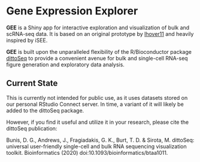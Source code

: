 # Gene Expression Explorer
**GEE** is a Shiny app for interactive exploration and visualization of bulk and scRNA-seq data. It is based on an original prototype by [lhover11](https://github.com/lhover11) and heavily inspired by iSEE.

**GEE** is built upon the unparalleled flexibility of the R/Bioconductor package [dittoSeq](http://bioconductor.org/packages/release/bioc/html/dittoSeq.html) to 
provide a convenient avenue for bulk and single-cell RNA-seq figure generation and exploratory data analysis. 

## Current State

This is currently not intended for public use, as it uses datasets stored on our personal RStudio Connect server. In time, a variant of it will likely be added to the dittoSeq package.

However, if you find it useful and utilize it in your research, please cite the dittoSeq publication:

Bunis, D. G., Andrews, J., Fragiadakis, G. K., Burt, T. D. & Sirota, M. dittoSeq: universal user-friendly single-cell and bulk RNA sequencing visualization toolkit. 
Bioinformatics (2020) doi:10.1093/bioinformatics/btaa1011.

